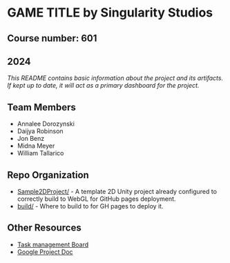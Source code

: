 # **GAME TITLE** by Singularity Studios
## Course number: 601
## 2024

_This README contains basic information about the project and its artifacts. If kept up to date, it will act as a primary dashboard for the project._

## Team Members
- Annalee Dorozynski
- Daijya Robinson
- Jon Benz
- Midna Meyer
- William Tallarico

## Repo Organization
- [Sample2DProject/](Sample2DProject/) - A template 2D Unity project already configured to correctly build to WebGL for GitHub pages deployment.
- [build/](build/) - Where to build to for GH pages to deploy it.

## Other Resources
- [Task management Board](https://trello.com/invite/b/66d1ee82d148b6dd4962b991/ATTI3271662cb0cf4b8746776b2530b3ed5847EC3976/game-design-template)
- [Google Project Doc](https://docs.google.com/document/d/1BRZSJY17bVkzMYttxcc2F4zss3bqRwmTX_qmXMcCKwM/edit)
